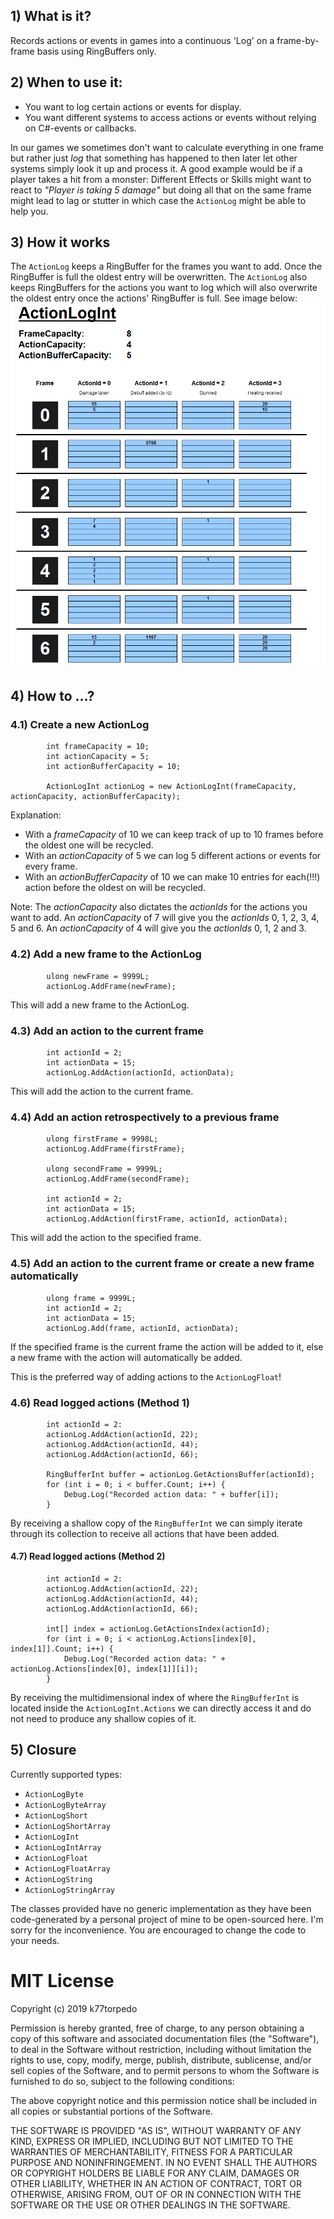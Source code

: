 ## 1) What is it?
Records actions or events in games into a continuous 'Log' on a frame-by-frame basis using RingBuffers only.


## 2) When to use it:
* You want to log certain actions or events for display.
* You want different systems to access actions or events without relying on C#-events or callbacks. 

In our games we sometimes don't want to calculate everything in one frame but rather just _log_ that something has happened to then later let other systems simply look it up and process it. A good example would be if a player takes a hit from a monster: Different Effects or Skills might want to react to _"Player is taking 5 damage"_ but doing all that on the same frame might lead to lag or stutter in which case the `ActionLog` might be able to help you.

## 3) How it works
The `ActionLog` keeps a RingBuffer for the frames you want to add. Once the RingBuffer is full the oldest entry will be overwritten. The `ActionLog` also keeps RingBuffers for the actions you want to log which will also overwrite the oldest entry once the actions' RingBuffer is full. See image below:
![Overview](https://raw.githubusercontent.com/k77torpedo/ActionLog/master/Documentation/ActionLog_Overview.png)


## 4) How to ...?

### 4.1) Create a new ActionLog
```
        int frameCapacity = 10;
        int actionCapacity = 5;
        int actionBufferCapacity = 10;

        ActionLogInt actionLog = new ActionLogInt(frameCapacity, actionCapacity, actionBufferCapacity);
```
Explanation: 
* With a _frameCapacity_ of 10 we can keep track of up to 10 frames before the oldest one will be recycled. 
* With an _actionCapacity_ of 5 we can log 5 different actions or events for every frame. 
* With an _actionBufferCapacity_ of 10 we can make 10 entries for each(!!!) action before the oldest on will be recycled.

Note: The _actionCapacity_ also dictates the _actionIds_ for the actions you want to add. An _actionCapacity_ of 7 will give you the _actionIds_ 0, 1, 2, 3, 4, 5 and 6. An _actionCapacity_ of 4 will give you the _actionIds_ 0, 1, 2 and 3.


### 4.2) Add a new frame to the ActionLog
```
        ulong newFrame = 9999L;
        actionLog.AddFrame(newFrame);
```
This will add a new frame to the ActionLog.


### 4.3) Add an action to the current frame
```
        int actionId = 2;
        int actionData = 15;
        actionLog.AddAction(actionId, actionData);
```
This will add the action to the current frame.


### 4.4) Add an action retrospectively to a previous frame
```
        ulong firstFrame = 9998L;
        actionLog.AddFrame(firstFrame);
        
        ulong secondFrame = 9999L;
        actionLog.AddFrame(secondFrame);
        
        int actionId = 2;
        int actionData = 15;
        actionLog.AddAction(firstFrame, actionId, actionData);
```
This will add the action to the specified frame.


### 4.5) Add an action to the current frame or create a new frame automatically
```
        ulong frame = 9999L;
        int actionId = 2;
        int actionData = 15;
        actionLog.Add(frame, actionId, actionData);
```
If the specified frame is the current frame the action will be added to it, else a new frame with the action will automatically be added.

This is the preferred way of adding actions to the `ActionLogFloat`!


### 4.6) Read logged actions (Method 1)
```
        int actionId = 2:
        actionLog.AddAction(actionId, 22);
        actionLog.AddAction(actionId, 44);
        actionLog.AddAction(actionId, 66);
        
        RingBufferInt buffer = actionLog.GetActionsBuffer(actionId);
        for (int i = 0; i < buffer.Count; i++) {
            Debug.Log("Recorded action data: " + buffer[i]);
        }
```
By receiving a shallow copy of the `RingBufferInt` we can simply iterate through its collection to receive all actions that have been added.


#### 4.7) Read logged actions (Method 2)
```
        int actionId = 2:
        actionLog.AddAction(actionId, 22);
        actionLog.AddAction(actionId, 44);
        actionLog.AddAction(actionId, 66);

        int[] index = actionLog.GetActionsIndex(actionId);
        for (int i = 0; i < actionLog.Actions[index[0], index[1]].Count; i++) {
            Debug.Log("Recorded action data: " + actionLog.Actions[index[0], index[1]][i]);
        }
```
By receiving the multidimensional index of where the `RingBufferInt` is located inside the `ActionLogInt.Actions` we can directly access it and do not need to produce any shallow copies of it.


## 5) Closure
Currently supported types:
* `ActionLogByte`
* `ActionLogByteArray`
* `ActionLogShort`
* `ActionLogShortArray`
* `ActionLogInt`
* `ActionLogIntArray`
* `ActionLogFloat`
* `ActionLogFloatArray`
* `ActionLogString`
* `ActionLogStringArray`

The classes provided have no generic implementation as they have been code-generated by a personal project of mine to be open-sourced here. I'm sorry for the inconvenience. You are encouraged to change the code to your needs.


# MIT License
Copyright (c) 2019 k77torpedo

Permission is hereby granted, free of charge, to any person obtaining a copy
of this software and associated documentation files (the "Software"), to deal
in the Software without restriction, including without limitation the rights
to use, copy, modify, merge, publish, distribute, sublicense, and/or sell
copies of the Software, and to permit persons to whom the Software is
furnished to do so, subject to the following conditions:

The above copyright notice and this permission notice shall be included in all
copies or substantial portions of the Software.

THE SOFTWARE IS PROVIDED "AS IS", WITHOUT WARRANTY OF ANY KIND, EXPRESS OR
IMPLIED, INCLUDING BUT NOT LIMITED TO THE WARRANTIES OF MERCHANTABILITY,
FITNESS FOR A PARTICULAR PURPOSE AND NONINFRINGEMENT. IN NO EVENT SHALL THE
AUTHORS OR COPYRIGHT HOLDERS BE LIABLE FOR ANY CLAIM, DAMAGES OR OTHER
LIABILITY, WHETHER IN AN ACTION OF CONTRACT, TORT OR OTHERWISE, ARISING FROM,
OUT OF OR IN CONNECTION WITH THE SOFTWARE OR THE USE OR OTHER DEALINGS IN THE
SOFTWARE.
